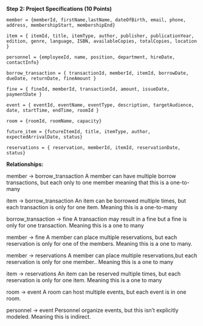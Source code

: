 **Step 2: Project Specifications (10 Points)**

	member = {memberId, firstName,lastName, dateOfBirth, email, phone, address, membershipStart, membershipEnd}

	item = { itemId, title, itemType, author, publisher, publicationYear, edition, genre, language, ISBN, availableCopies, totalCopies, location }

	personnel = {employeeId, name, position, department, hireDate, contactInfo}
	
	borrow_transaction = { transactionId, memberId, itemId, borrowDate, dueDate, returnDate, fineAmount }
	
	fine = { fineId, memberId, transactionId, amount, issueDate, paymentDate }

	event = { eventId, eventName, eventType, description, targetAudience, date, startTime, endTime, roomId }

	room = {roomId, roomName, capacity}

	future_item = {futureItemId, title, itemType, author, expectedArrivalDate, status}

	reservations = { reservation, memberId, itemId, reservationDate, status}

**Relationships:**

member -> borrow_transaction 
A member can have multiple borrow transactions, but each only to one member meaning that this is a one-to-many

item -> borrow_transaction
An item can be borrowed multiple times, but each transaction is only for one item. Meaning this is a one-to-many

borrow_transaction -> fine
A transaction may result in a fine but a fine is only for one transaction. Meaning this is a one to many

member -> fine
A member can place multiple reservations, but each reservation is only for one of the members. Meaning this is a one to many.

member -> reservations
A member can place multiple reservations,but each reservation is only for one member.. Meaning this is a one to many

item -> reservations
An item can be reserved multiple times, but each reservation is only for one item. Meaning this is a one to many

room -> event 
A room can host multiple events, but each event is in one room.

personnel -> event
Personnel organize events, but this isn’t explicitly modeled. Meaning this is indirect.
